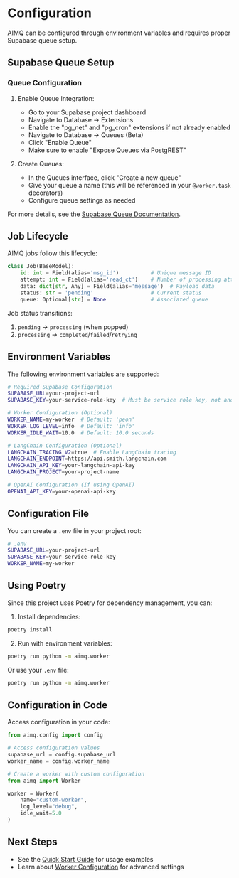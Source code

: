 # Configuration

AIMQ can be configured through environment variables and requires proper Supabase queue setup.

## Supabase Queue Setup

### Queue Configuration
1. Enable Queue Integration:
   - Go to your Supabase project dashboard
   - Navigate to Database → Extensions
   - Enable the "pg_net" and "pg_cron" extensions if not already enabled
   - Navigate to Database → Queues (Beta)
   - Click "Enable Queue"
   - Make sure to enable "Expose Queues via PostgREST"

2. Create Queues:
   - In the Queues interface, click "Create a new queue"
   - Give your queue a name (this will be referenced in your `@worker.task` decorators)
   - Configure queue settings as needed

For more details, see the [Supabase Queue Documentation](https://supabase.com/docs/guides/queues/quickstart).

## Job Lifecycle

AIMQ jobs follow this lifecycle:
```python
class Job(BaseModel):
    id: int = Field(alias='msg_id')          # Unique message ID
    attempt: int = Field(alias='read_ct')    # Number of processing attempts
    data: dict[str, Any] = Field(alias='message')  # Payload data
    status: str = 'pending'                  # Current status
    queue: Optional[str] = None              # Associated queue
```

Job status transitions:
1. `pending` → `processing` (when popped)
2. `processing` → `completed`/`failed`/`retrying`

## Environment Variables

The following environment variables are supported:

```bash
# Required Supabase Configuration
SUPABASE_URL=your-project-url
SUPABASE_KEY=your-service-role-key  # Must be service role key, not anon key

# Worker Configuration (Optional)
WORKER_NAME=my-worker  # Default: 'peon'
WORKER_LOG_LEVEL=info  # Default: 'info'
WORKER_IDLE_WAIT=10.0  # Default: 10.0 seconds

# LangChain Configuration (Optional)
LANGCHAIN_TRACING_V2=true  # Enable LangChain tracing
LANGCHAIN_ENDPOINT=https://api.smith.langchain.com
LANGCHAIN_API_KEY=your-langchain-api-key
LANGCHAIN_PROJECT=your-project-name

# OpenAI Configuration (If using OpenAI)
OPENAI_API_KEY=your-openai-api-key
```

## Configuration File

You can create a `.env` file in your project root:

```bash
# .env
SUPABASE_URL=your-project-url
SUPABASE_KEY=your-service-role-key
WORKER_NAME=my-worker
```

## Using Poetry

Since this project uses Poetry for dependency management, you can:

1. Install dependencies:
```bash
poetry install
```

2. Run with environment variables:
```bash
poetry run python -m aimq.worker
```

Or use your `.env` file:
```bash
poetry run python -m aimq.worker
```

## Configuration in Code

Access configuration in your code:

```python
from aimq.config import config

# Access configuration values
supabase_url = config.supabase_url
worker_name = config.worker_name

# Create a worker with custom configuration
from aimq import Worker

worker = Worker(
    name="custom-worker",
    log_level="debug",
    idle_wait=5.0
)
```

## Next Steps

- See the [Quick Start Guide](quickstart.md) for usage examples
- Learn about [Worker Configuration](../user-guide/worker-configuration.md) for advanced settings
